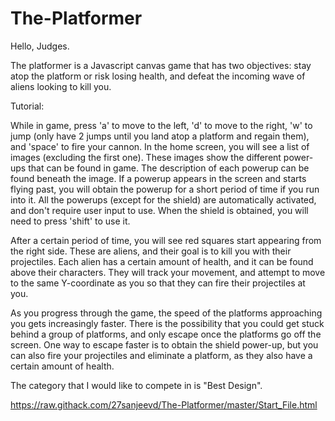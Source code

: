 # The-Platformer

Hello, Judges.

The platformer is a Javascript canvas game that has two objectives: stay atop the platform or risk losing health, and defeat the incoming wave of aliens looking to kill you.

Tutorial:

While in game, press 'a' to move to the left, 'd' to move to the right, 'w' to jump (only have 2 jumps until you land atop a platform and regain them), and 'space' to fire your cannon. In the home screen, you will see a list of images (excluding the first one). These images show the different power-ups that can be found in game. The description of each powerup can be found beneath the image. If a powerup appears in the screen and starts flying past, you will obtain the powerup for a short period of time if you run into it. All the powerups (except for the shield) are automatically activated, and don't require user input to use. When the shield is obtained, you will need to press 'shift' to use it.

After a certain period of time, you will see red squares start appearing from the right side. These are aliens, and their goal is to kill you with their projectiles. Each alien has a certain amount of health, and it can be found above their characters. They will track your movement, and attempt to move to the same Y-coordinate as you so that they can fire their projectiles at you. 

As you progress through the game, the speed of the platforms approaching you gets increasingly faster. There is the possibility that you could get stuck behind a group of platforms, and only escape once the platforms go off the screen. One way to escape faster is to obtain the shield power-up, but you can also fire your projectiles and eliminate a platform, as they also have a certain amount of health.

The category that I would like to compete in is "Best Design".

https://raw.githack.com/27sanjeevd/The-Platformer/master/Start_File.html
